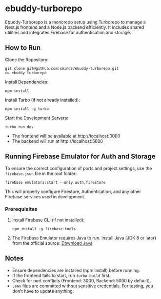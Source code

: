 # ebuddy-turborepo  
Ebuddy-Turborepo is a monorepo setup using Turborepo to manage a Next.js frontend and a Node.js backend efficiently. It includes shared utilities and integrates Firebase for authentication and storage.

## How to Run

Clone the Repository:
```
git clone git@github.com:xminds/ebuddy-turborepo.git
cd ebuddy-turborepo
```

Install Dependencies:
```
npm install
```

Install Turbo (if not already installed):
```
npm install -g turbo
```

Start the Development Servers:
```
turbo run dev
```
* The frontend will be available at http://localhost:3000
* The backend will run at http://localhost:5000



## Running Firebase Emulator for Auth and Storage

To ensure the correct configuration of ports and project settings, use the `firebase.json` file in the root folder:
```
firebase emulators:start --only auth,firestore
```
This will properly configure Firestore, Authentication, and any other Firebase services used in development.

### Prerequisites
1. Install Firebase CLI (if not installed):
    ```
    npm install -g firebase-tools
    ```
2. The Firebase Emulator requires Java to run. Install Java (JDK 8 or later) from the official source: [Download Java](https://www.oracle.com/java/technologies/downloads/?er=221886)


## Notes

* Ensure dependencies are installed (npm install) before running.
* If the frontend fails to start, run `turbo build` first.
* Check for port conflicts (Frontend: 3000, Backend: 5000 by default).
* `.env` files are committed without sensitive credentials. For testing, you don't have to update anything.


